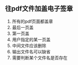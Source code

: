 ## 往pdf文件加盖电子签章
1. 所有的pdf页面都盖章
2. 最后一页盖
3. 第一页盖
4. 用户指定的某一页盖
5. 中间文件应该删除
6. 输出文件名可以缺省
7. 需要判断某个文件名是否存在